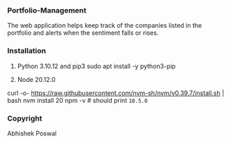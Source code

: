 ### Portfolio-Management
The web application helps keep track of the companies listed in the portfolio and alerts when the sentiment falls or rises.

### Installation
1. Python 3.10.12 and pip3
sudo apt install -y python3-pip

2. Node 20.12.0

curl -o- https://raw.githubusercontent.com/nvm-sh/nvm/v0.39.7/install.sh | bash
nvm install 20
npm -v # should print `10.5.0`

### Copyright
Abhishek Poswal
